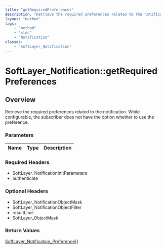 ```yaml
---
title: "getRequiredPreferences"
description: "Retrieve the required preferences related to the notification. While configurable, the subscriber does not have the opti... "
layout: "method"
tags:
    - "method"
    - "sldn"
    - "Notification"
classes:
    - "SoftLayer_Notification"
---
```

# SoftLayer_Notification::getRequiredPreferences
## Overview 
Retrieve the required preferences related to the notification. While configurable, the subscriber does not have the option whether to use the preference.

### Parameters 
|Name | Type | Description |
| --- | --- | --- |


### Required Headers
* SoftLayer_NotificationInitParameters
* authenticate

### Optional Headers
* SoftLayer_NotificationObjectMask
* SoftLayer_NotificationObjectFilter
* resultLimit
* SoftLayer_ObjectMask

### Return Values
<a href='/reference/datatypes/SoftLayer_Notification_Preference'>SoftLayer_Notification_Preference[] </a>

